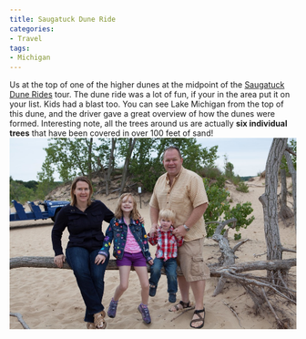 ```yaml
---
title: Saugatuck Dune Ride
categories:
- Travel
tags:
- Michigan
---
```


Us at the top of one of the higher dunes at the midpoint of the [Saugatuck Dune Rides](http://www.saugatuckduneride.com) tour. The dune ride was a lot of fun, if your in the area put it on your list. Kids had a blast too. You can see Lake Michigan from the top of this dune, and the driver gave a great overview of how the dunes were formed. Interesting note, all the trees around us are actually **six individual trees** that have been covered in over 100 feet of sand!
[![Saugatuck Dune Rides](/assets/posts/2013/Saugatuck-Dune-Rides.jpg)](http://thingelstad.com/s/saugatuck-dune-ride/saugatuck-dune-rides/img)

